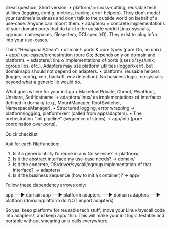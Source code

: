 Great question. Short version:
•	platform/ = cross-cutting, reusable tech utilities (logging, config, metrics, tracing, error helpers). They don’t model your runtime’s business and don’t talk to the outside world on behalf of a use-case. Anyone can import them.
•	adapters/ = concrete implementations of your domain ports that do talk to the outside world (Linux syscalls, cgroups, namespaces, filesystem, OCI spec I/O). They exist to plug infra into your use-cases.

Think “Hexagonal/Clean”:
•	domain/: ports & core types (pure Go, no unix).
•	app/: use-cases/orchestration (pure Go; depends only on domain and platform).
•	adapters/: linux/ implementations of ports (uses x/sys/unix, cgroup libs, etc.). Adapters may use platform utilities (logger/xerr), but domain/app should not depend on adapters.
•	platform/: reusable helpers (logger, config, xerr, backoff, env detection). No business logic, no syscalls beyond what a generic lib would do.

What goes where for your init.go
•	MakeRootPrivate, Chroot, PivotRoot, Unshare, SetHostname → adapters/linux/ as implementations of interfaces defined in domain/ (e.g., MountManager, RootSwitcher, NamespaceManager).
•	Structured logging, error wrapping → platform/logging, platform/xerr (called from app/adapters).
•	The orchestration “init pipeline” (sequence of steps) → app/init/ (pure coordination over ports).

Quick checklist

Ask for each file/function:
1.	Is it a generic utility I’d reuse in any Go service? → platform/
2.	Is it the abstract interface my use-case needs? → domain/
3.	Is it the concrete, OS/driver/syscall/cgroup implementation of that interface? → adapters/
4.	Is it the business sequence (how to init a container)? → app/

Follow these dependency arrows only:

app  ──▶ domain
app  ──▶ platform
adapters ──▶ domain
adapters ──▶ platform
(domain/platform do NOT import adapters)

So yes: keep platform/ for reusable tech stuff; move your Linux/syscall code into adapters/, and keep app/ thin. This will make your init logic testable and portable without smearing unix calls everywhere.